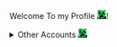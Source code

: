 Welcome To my Profile <img src="./head.png" width="16" height="16">!
<details>
<summary>Other Accounts <img src="./head.png" height="16" width="16" /></summary>

Here is icons for tags:
* <img src="./carrot.webp" height="16" width="16" /> for old accounts
* <img src="./red_beaker.webp" height="16" width="16" /> for uncommon profiles
* <img src="./green_book.webp" height="16" width="16" /> I don’t know

Accounts:
* [Scratch <img src="./red/beaker.webp" height="16" width="16" /><img src="./carrot.webp" height="16" width="16" />](https://scratch.mit.edu/users/Noah-001122/)
* [Scratch <img src="./red_beaker.webp" height="16" width="16" />](https://scratch.mit.edu/users/GamerCreeper12)
* [Penguinmod <img src="./red_beaker.webp" height="16" width="16" />](https://penguinmod.com/profile/?user=gamercreeper12)
</details>

